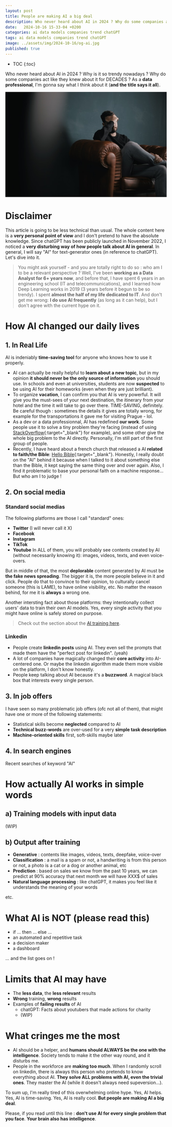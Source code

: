 ```yaml
---
layout: post
title: People are making AI a big deal
description: Who never heard about AI in 2024 ? Why do some companies act like they knew about it for DECADES ? Why is it so trendy nowadays ? As a data professional, I'm gonna say what I think about it (and the title says it all)..
date:   2024-10-16 15-33-04 +0200
categories: ai data models companies trend chatGPT
tags: ai data models companies trend chatGPT
image: ../assets/img/2024-10-16/og-ai.jpg
published: true
---
```


* TOC
{:toc}

Who never heard about AI in 2024 ? Why is it so trendy nowadays ? Why do some companies act like they knew about it for DECADES ?  As a **data professional**, I'm gonna say what I think about it (**and the title says it all**).


![ai becoming a big deal](../assets/img/2024-10-16/og-ai.jpg)


# Disclaimer
This article is going to be less technical than usual. The whole content here is a **very personal point of view** and I don't pretend to have the absolute knowledge. Since chatGPT has been publicly launched in November 2022, I noticed a **very disturbing way of how people talk about AI in general**. In general, I will say "AI" for text-generator ones (in reference to chatGPT). Let's dive into it.    
> You might ask yourself - and you are totally right to do so : who am I to be a relevant perspective ? Well, I've been **working as a Data Analyst for 6+ years now**, and before that, I have spent 6 years in an engineering school (IT and telecommunications), and I learned how Deep Learning works in 2019 (3 years before it begun to be so trendy). I spent **almost the half of my life dedicated to IT**. And don't get me wrong: **I do use AI frequently** (as long as it can help), but I don't agree with the current hype on it.

# How AI changed our daily lives

## 1. In Real Life
AI is indeniably **time-saving tool** for anyone who knows how to use it properly.

- AI can actually be really helpful to **learn about a new topic**, but in my opinion **it should never be the only source of information** you should use. In schools and even at universities, students are now **suspected** to be using AI for their homeworks (even when they are just brilliant). 
- To organize **vacation**, I can confirm you that AI is very powerful. It will give you the must-sees of your next destination, the itinerary from your hotel and the time it will take to go over there. TIME-SAVING, definitely. Be careful though : sometimes the details it gives are totally wrong, for example for the transportations it gave me for visiting Prague - lol.
- As a dev or a data professionnal, AI has redefined **our work**. Some people use it to solve a tiny problem they're facing (instead of using [StackOverflow](https://stackoverflow.com/){:target="_blank"} for example), and some other give the whole big problem to the AI directly. Personally, I'm still part of the first group of people.
- Recently, I have heard about a french church that released a AI **related to faith/the Bible**: [Hello Bible](https://www.hellobible.ai/fr){:target="_blank"}. Honestly, I really doubt on the "AI" behind it because when I talked to it about something else than the Bible, it kept saying the same thing over and over again. Also, I find it problematic to base your personal faith on a machine response... But who am I to judge !


## 2. On social media
### Standard social medias
The following platforms are those I call "standard" ones:
- **Twitter** (I will never call it X)
- **Facebook** 
- **Instagram**
- **TikTok**
- **Youtube**
In ALL of them, you will probably see contents created by AI (without necessarily knowing it): images, videos, texts, and even voice-overs.

But in middle of that, the most **deplorable** content generated by AI must be **the fake news spreading**. The bigger it is, the more people believe in it and click. People do that to convince to their opinion, to culturally cancel someone (this is LAME), to have online visibility, etc. No matter the reason behind, for me it is **always** a wrong one.

Another intersting fact about those platforms: they intentionally collect users' data to train their own AI models. Yes, every single activity that you might have online is safely stored on purpose.
> Check out the section about the [AI training here](#training-models-with-input-data). 


### Linkedin
- People create **linkedin posts** using AI. They even sell the prompts that made them have the "perfect post for linkedin". (yeah)
- A lot of companies have magically changed their **core activity** into AI-centered one. Or maybe the linkedin algorithm made them more visible on the platform, I don't know honestly.
- People keep talking about AI because it's a **buzzword**. A magical black box that interests every single person.

## 3. In job offers
I have seen so many problematic job offers (ofc not all of them), that might have one or more of the following statements:
- Statistical skills become **neglected** compared to AI
- **Technical buzz-words** are over-used for a very **simple task description**
- **Machine-oriented skills** first, soft-skills maybe later

## 4. In search engines
Recent searches of keyword "AI"

# How actually AI works in simple words
## a) Training models with input data
(WIP)


## b) Output after training
- **Generative** : contents like images, videos, texts, deepfake, voice-over
- **Classification** : a mail is a spam or not, a handwriting is from this person or not, a photo is a cat or a dog or another animal, etc
- **Prediction** : based on sales we know from the past 10 years, we can predict at 90% accuracy that next month we will have XXX$ of sales
- **Natural language processing** : like chatGPT, it makes you feel like it understands the meaning of your words

etc.

# What AI is NOT (please read this)
- if ... then ... else ...
- an automated and repetitive task
- a decision maker
- a dashboard

... and the list goes on !

# Limits that AI may have
- The **less data**, the **less relevant** results
- **Wrong** training, **wrong** results
- Examples of **failing results** of AI
	- chatGPT: Facts about youtubers that made actions for charity
	- (WIP)


# What cringes me the most
- AI should be a helper, and **humans should ALWAYS be the one with the intelligence**. Society tends to make it the other way round, and it disturbs me.
- People in the workforce are **making too much**. When I randomly scroll on linkedin, there is always this person who pretends to know everything about AI. **They solve ALL problems with AI, even the trivial ones**. They master the AI (while it doesn't always need supeversion...).

To sum up, I'm really tired of this overwhelming online hype. Yes, AI helps. Yes, AI is time-saving. Yes, AI is really cool. **But people are making AI a big deal**.

Please, if you read until this line : **don't use AI for every single problem that you face**. **Your brain also has intelligence**.

